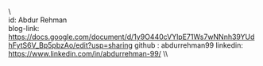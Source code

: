\\\
id: Abdur Rehman  
blog-link: https://docs.google.com/document/d/1y9O440cVYlpE71Ws7wNNnh39YUdhFytS6V_Bp5pbzAo/edit?usp=sharing
github : abdurrehman99
linkedin: https://www.linkedin.com/in/abdurrehman-99/
\\\

